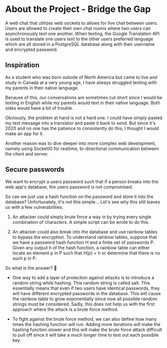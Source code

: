 # About the Project - Bridge the Gap

A web chat that utilizes web sockets to allows for live chat between users. Users are
allowed to create their own chat rooms where two users can asynchronously text one another. When texting,
the Google Translation API is used to translate one users text to the other users preferred language which are all stored in a PostgreSQL database along with their username and encrypted password.

## Inspiration

As a student who was born outside of North America but came to live and study in Canada at a very young age, I have always struggled texting with my parents in their native language. 

Because of this, our conversations are sometimes cut short since I would be texting in English while my parents would text in their native language. Both sides would have a bit of trouble. 

Obviously, the problem at hand is not a hard one. I could have simply pasted my text message into a translator and paste it back to send. But since it's 2020 and no one has the patience to consistently do this, I thought I would make an app for it.

Another reason was to dive deeper into more complex web development, namely using SocketIO for realtime, bi-directional communication between the client and server.  

## Secure passwords

We want to encrypt a users password such that if a person breaks into the web app's database,
the users password is not compromised.

So can we just use a hash function on the password and store it into the database? Unfortunately, it's not this simple... Let's see why this still leaves us with a few vulnerabilities. 

1. An attacker could simply brute force a way in by trying every single combination of characters. A
simple script can be wrote to do this.

2. An attacker could also break into the database and use rainbow tables to bypass the encryption. To understand rainbow tables, suppose that we have a password hash function H and a finite set of passwords P. Given any output h of the hash function, a rainbow table can either locate an element p in P such that H(p) = h or determine that there is no such p in P.

So what is the answer? 🤔

- One way to add a layer of protection against attacks is to introduce a random string while 
hashing. This random string is called salt. This essentially means that even if two users have identical
passwords, they will have different encrypted passwords in the database. This will cause the rainbow table to grow exponentially since now all possible random strings must be considered. Sadly, this does not help us with the first approach where the attack is a brute force method.

- To fight against the brute force method, we can also define how many times the hashing function will run. Adding more iterations will make the hashing function slower and this will make the brute force attack difficult to pull off since it will take a much longer time to test out each possible key. 